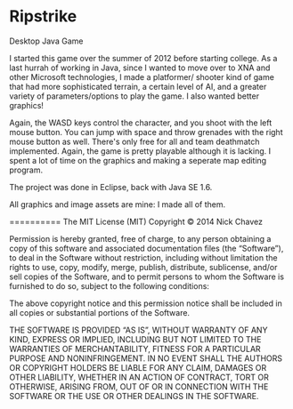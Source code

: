 Ripstrike
=========

Desktop Java Game

I started this game over the summer of 2012 before starting college. As a last hurrah of working
in Java, since I wanted to move over to XNA and other Microsoft technologies, I made a platformer/
shooter kind of game that had more sophisticated terrain, a certain level of AI, and a greater variety
of parameters/options to play the game. I also wanted better graphics!

Again, the WASD keys control the character, and you shoot with the left mouse button. You can jump with
space and throw grenades with the right mouse button as well. There's only free for all and team deathmatch
implemented. Again, the game is pretty playable although it is lacking. I spent a lot of time on the graphics
and making a seperate map editing program.

The project was done in Eclipse, back with Java SE 1.6.

All graphics and image assets are mine: I made all of them.

==========
The MIT License (MIT) Copyright © 2014 Nick Chavez

Permission is hereby granted, free of charge, to any person obtaining a copy of this software and associated documentation files (the “Software”), to deal in the Software without restriction, including without limitation the rights to use, copy, modify, merge, publish, distribute, sublicense, and/or sell copies of the Software, and to permit persons to whom the Software is furnished to do so, subject to the following conditions:

The above copyright notice and this permission notice shall be included in all copies or substantial portions of the Software.

THE SOFTWARE IS PROVIDED “AS IS”, WITHOUT WARRANTY OF ANY KIND, EXPRESS OR IMPLIED, INCLUDING BUT NOT LIMITED TO THE WARRANTIES OF MERCHANTABILITY, FITNESS FOR A PARTICULAR PURPOSE AND NONINFRINGEMENT. IN NO EVENT SHALL THE AUTHORS OR COPYRIGHT HOLDERS BE LIABLE FOR ANY CLAIM, DAMAGES OR OTHER LIABILITY, WHETHER IN AN ACTION OF CONTRACT, TORT OR OTHERWISE, ARISING FROM, OUT OF OR IN CONNECTION WITH THE SOFTWARE OR THE USE OR OTHER DEALINGS IN THE SOFTWARE.
